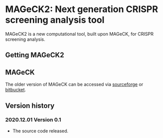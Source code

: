 
# MAGeCK2: Next generation CRISPR screening analysis tool 

MAGeCK2 is a new computational tool, built upon MAGeCK, for CRISPR screening analysis.

## Getting MAGeCK2 


## MAGeCK

The older version of MAGeCK can be accessed via [sourceforge](https://sourceforge.net/projects/mageck/) or [bitbucket](https://bitbucket.org/liulab/mageck/src/master/).





## Version history

### 2020.12.01 Version 0.1

* The source code released.

